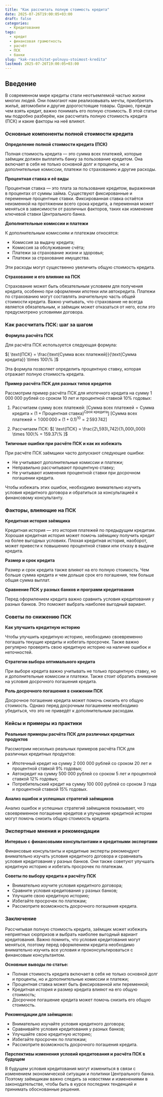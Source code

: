 ```yaml
---
title: "Как рассчитать полную стоимость кредита"
date: 2025-07-26T19:00:05+03:00
draft: false
categories:
  - Кредитование
tags:
  - кредит
  - финансовая грамотность
  - расчёт
  - ПСК
  - банки
slug: "kak-rasschitat-polnuyu-stoimost-kredita"
lastmod: 2025-07-26T19:00:05+03:00
---
```


## Введение

В современном мире кредиты стали неотъемлемой частью жизни многих людей. Они помогают нам реализовывать мечты, приобретать жильё, автомобили и другие дорогостоящие товары. Однако, прежде чем взять кредит, важно понимать его полную стоимость. В этой статье мы подробно разберём, как рассчитать полную стоимость кредита (ПСК) и какие факторы на неё влияют.

### Основные компоненты полной стоимости кредита

**Определение полной стоимости кредита (ПСК)**

Полная стоимость кредита — это сумма всех платежей, которые заёмщик должен выплатить банку за пользование кредитом. Она включает в себя не только основной долг и проценты, но и дополнительные комиссии, платежи по страхованию и другие расходы.

**Процентная ставка и её виды**

Процентная ставка — это плата за пользование кредитом, выраженная в процентах от суммы займа. Существуют фиксированные и переменные процентные ставки. Фиксированная ставка остаётся неизменной на протяжении всего срока кредита, а переменная может меняться в зависимости от различных факторов, таких как изменение ключевой ставки Центрального банка.

**Дополнительные комиссии и платежи**

К дополнительным комиссиям и платежам относятся:
- Комиссия за выдачу кредита;
- Комиссия за обслуживание счёта;
- Платежи за страхование жизни и здоровья;
- Платежи за страхование имущества.

Эти расходы могут существенно увеличить общую стоимость кредита.

**Страхование и его влияние на ПСК**

Страхование может быть обязательным условием для получения кредита, особенно при оформлении ипотеки или автокредита. Платежи по страхованию могут составлять значительную часть общей стоимости кредита. Важно учитывать, что страхование не всегда является обязательным, и заёмщик может отказаться от него, если это предусмотрено условиями договора.

### Как рассчитать ПСК: шаг за шагом

**Формула расчёта ПСК**

Для расчёта ПСК используется следующая формула:

$[ \text{ПСК} = \frac{\text{Сумма всех платежей}}{\text{Сумма кредита}} \times 100\% ]$

Эта формула позволяет определить процентную ставку, которая отражает полную стоимость кредита.

**Пример расчёта ПСК для разных типов кредитов**

Рассмотрим пример расчёта ПСК для ипотечного кредита на сумму 1 000 000 рублей со сроком 10 лет и процентной ставкой 10% годовых:

1. Рассчитаем сумму всех платежей:
$[ \text{Сумма всех платежей} = \text{Сумма кредита} \times (1 + \text{Процентная ставка})^{\text{Срок кредита}} ]$
$[ \text{Сумма всех платежей} = 1\,000\,000 \times (1 + 0.1)^{10} = 2\,593\,742 ]$

2. Рассчитаем ПСК:
$[ \text{ПСК} = \frac{2\,593\,742}{1\,000\,000} \times 100\% = 159.37\% ]$

**Типичные ошибки при расчёте ПСК и как их избежать**

При расчёте ПСК заёмщики часто допускают следующие ошибки:
- Не учитывают дополнительные комиссии и платежи;
- Неправильно рассчитывают процентную ставку;
- Не учитывают изменения процентной ставки при досрочном погашении кредита.

Чтобы избежать этих ошибок, необходимо внимательно изучить условия кредитного договора и обратиться за консультацией к финансовому консультанту.

### Факторы, влияющие на ПСК

**Кредитная история заёмщика**

Кредитная история — это история платежей по предыдущим кредитам. Хорошая кредитная история может помочь заёмщику получить кредит на более выгодных условиях. Плохая кредитная история, наоборот, может привести к повышению процентной ставки или отказу в выдаче кредита.

**Размер и срок кредита**

Размер и срок кредита также влияют на его полную стоимость. Чем больше сумма кредита и чем дольше срок его погашения, тем больше общая сумма выплат.

**Сравнение ПСК у разных банков и программ кредитования**

Перед оформлением кредита важно сравнить условия кредитования у разных банков. Это поможет выбрать наиболее выгодный вариант.

### Советы по снижению ПСК

**Как улучшить кредитную историю**

Чтобы улучшить кредитную историю, необходимо своевременно погашать текущие кредиты и избегать просрочек. Также важно регулярно проверять свою кредитную историю на наличие ошибок и неточностей.

**Стратегии выбора оптимального кредита**

При выборе кредита важно учитывать не только процентную ставку, но и дополнительные комиссии и платежи. Также стоит обратить внимание на условия досрочного погашения кредита.

**Роль досрочного погашения в снижении ПСК**

Досрочное погашение кредита может помочь снизить его общую стоимость. Однако перед досрочным погашением необходимо убедиться, что это не приведёт к дополнительным расходам.

### Кейсы и примеры из практики

**Реальные примеры расчёта ПСК для различных кредитных продуктов**

Рассмотрим несколько реальных примеров расчёта ПСК для различных кредитных продуктов:
- Ипотечный кредит на сумму 2 000 000 рублей со сроком 20 лет и процентной ставкой 9% годовых;
- Автокредит на сумму 500 000 рублей со сроком 5 лет и процентной ставкой 12% годовых;
- Потребительский кредит на сумму 100 000 рублей со сроком 3 года и процентной ставкой 15% годовых.

**Анализ ошибок и успешных стратегий заёмщиков**

Анализ ошибок и успешных стратегий заёмщиков показывает, что своевременное погашение кредитов и улучшение кредитной истории могут помочь снизить общую стоимость кредита.

### Экспертные мнения и рекомендации

**Интервью с финансовыми консультантами и кредитными экспертами**

Финансовые консультанты и кредитные эксперты рекомендуют внимательно изучать условия кредитного договора и сравнивать условия кредитования у разных банков. Они также советуют улучшать кредитную историю и избегать просрочек по платежам.

**Советы по выбору кредита и расчёту ПСК**

- Внимательно изучите условия кредитного договора;
- Сравните условия кредитования у разных банков;
- Улучшите свою кредитную историю;
- Избегайте просрочек по платежам;
- Рассмотрите возможность досрочного погашения кредита.

### Заключение

Рассчитывая полную стоимость кредита, заёмщик может избежать неприятных сюрпризов и выбрать наиболее выгодный вариант кредитования. Важно помнить, что условия кредитования могут меняться, поэтому перед оформлением кредита необходимо внимательно изучить все условия и проконсультироваться с финансовым консультантом.

**Основные выводы по статье:**
- Полная стоимость кредита включает в себя не только основной долг и проценты, но и дополнительные комиссии и платежи;
- Процентная ставка может быть фиксированной или переменной;
- Кредитная история и размер кредита влияют на его общую стоимость;
- Досрочное погашение кредита может помочь снизить его общую стоимость.

**Рекомендации для заёмщиков:**
- Внимательно изучайте условия кредитного договора;
- Сравнивайте условия кредитования у разных банков;
- Улучшайте свою кредитную историю;
- Избегайте просрочек по платежам;
- Рассмотрите возможность досрочного погашения кредита.

**Перспективы изменения условий кредитования и расчёта ПСК в будущем**

В будущем условия кредитования могут измениться в связи с изменением экономической ситуации и политики Центрального банка. Поэтому заёмщикам важно следить за новостями и изменениями в законодательстве, чтобы быть в курсе последних тенденций и принимать обоснованные решения.
